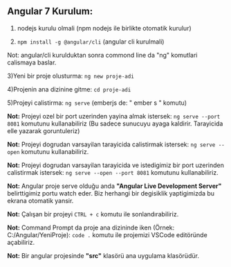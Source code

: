 ## Angular 7 Kurulum:

1) nodejs kurulu olmali (npm nodejs ile birlikte otomatik kurulur)

2) `npm install -g @angular/cli` (angular cli kurulmali)

Not: angular/cli kurulduktan sonra commond line da "ng" komutlari calismaya baslar.

3)Yeni bir proje olusturma: `ng new proje-adi`

4)Projenin ana dizinine gitme: `cd proje-adi`

5)Projeyi calistirma: `ng serve` (emberjs de: " ember s " komutu)

**Not:** Projeyi ozel bir port uzerinden yayina almak istersek: `ng serve --port 8081` komutunu kullanabiliriz (Bu sadece sunucuyu ayaga kaldirir. Tarayicida elle yazarak goruntuleriz)

**Not:** Projeyi dogrudan varsayilan tarayicida calistirmak istersek: `ng serve --open` komutunu kullanabiliriz.

**Not:** Projeyi dogrudan varsayilan tarayicida ve istedigimiz bir port uzerinden calistirmak istersek: `ng serve --open --port 8081` komutunu kullanabiliriz.

**Not:** Angular proje serve olduğu anda **"Angular Live Development Server"** belirttigimiz portu watch eder. Biz herhangi bir degisiklik yaptigimizda bu ekrana otomatik yansir. 

**Not:** Çalışan bir projeyi `CTRL + c`  komutu ile sonlandırabiliriz.

**Not:** Command Prompt da proje ana dizininde iken (Örnek: C:/Angular/YeniProje): `code .`  komutu ile projemizi VSCode editöründe açabiliriz.

**Not:** Bir angular projesinde **"src"** klasörü ana uygulama klasörüdür.

